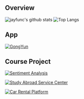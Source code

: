 ## Overview

![jayfunc's github stats](https://github-readme-stats.vercel.app/api?username=jayfunc&hide_border=true&show_icons=true&count_private=true&include_all_commits=true&rank_icon=github&hide_title=true)
![Top Langs](https://github-readme-stats.vercel.app/api/top-langs/?username=jayfunc&hide_border=true&layout=compact)

## App

[![GongYun](https://github-readme-stats.vercel.app/api/pin/?username=jayfunc&repo=GongYun-for-Android)](https://github.com/jayfunc/GongYun-for-Android)

## Course Project

[![Sentiment Analysis](https://github-readme-stats.vercel.app/api/pin/?username=jayfunc&repo=sentiment_analysis)](https://github.com/jayfunc/sentiment_analysis)

[![Study Abroad Service Center](https://github-readme-stats.vercel.app/api/pin/?username=jayfunc&repo=Study-Aboard-Service-Center)](https://github.com/jayfunc/Study-Aboard-Service-Center)

[![Car Rental Platform](https://github-readme-stats.vercel.app/api/pin/?username=jayfunc&repo=CarRentalPlatform.Frontend)](https://github.com/jayfunc/CarRentalPlatform.Frontend)
